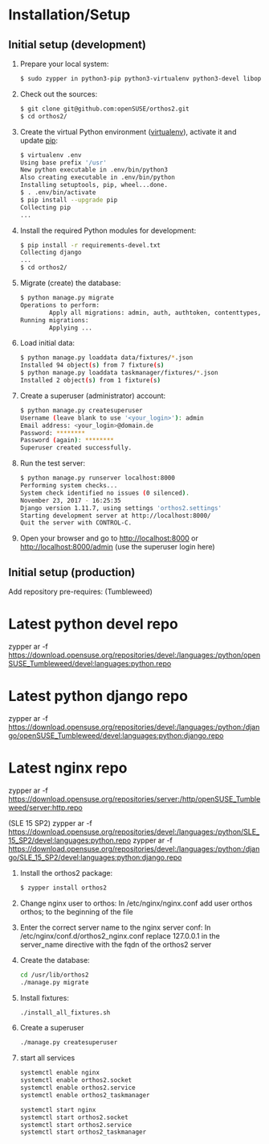 # Installation/Setup

## Initial setup (development)

1. Prepare your local system:
    ```sh
    $ sudo zypper in python3-pip python3-virtualenv python3-devel libopenssl-devel
    ```

2. Check out the sources:
    ```sh
    $ git clone git@github.com:openSUSE/orthos2.git
    $ cd orthos2/
    ```

3. Create the virtual Python environment ([virtualenv](https://virtualenv.pypa.io/en/stable/)), activate it and update [pip](https://en.wikipedia.org/wiki/Pip_(package_manager)):
    ```sh
    $ virtualenv .env
    Using base prefix '/usr'
    New python executable in .env/bin/python3
    Also creating executable in .env/bin/python
    Installing setuptools, pip, wheel...done.
    $ . .env/bin/activate
    $ pip install --upgrade pip
    Collecting pip
    ...
    ```

4. Install the required Python modules for development:
    ```sh
    $ pip install -r requirements-devel.txt
    Collecting django
    ...
    $ cd orthos2/
    ```

5. Migrate (create) the database:
    ```sh
    $ python manage.py migrate
    Operations to perform:
            Apply all migrations: admin, auth, authtoken, contenttypes, data, sessions, taskmanager
    Running migrations:
            Applying ...
    ```

6. Load initial data:
    ```sh
    $ python manage.py loaddata data/fixtures/*.json
    Installed 94 object(s) from 7 fixture(s)
    $ python manage.py loaddata taskmanager/fixtures/*.json
    Installed 2 object(s) from 1 fixture(s)
    ```

7. Create a superuser (administrator) account:
    ```sh
    $ python manage.py createsuperuser
    Username (leave blank to use '<your_login>'): admin
    Email address: <your_login>@domain.de
    Password: ********
    Password (again): ********
    Superuser created successfully.
    ```

8. Run the test server:
    ```sh
    $ python manage.py runserver localhost:8000
    Performing system checks...
    System check identified no issues (0 silenced).
    November 23, 2017 - 16:25:35
    Django version 1.11.7, using settings 'orthos2.settings'
    Starting development server at http://localhost:8000/
    Quit the server with CONTROL-C.
    ```

9. Open your browser and go to [http://localhost:8000](http://localhost:8000) or [http://localhost:8000/admin](http://localhost:8000/admin) (use the superuser login here)

## Initial setup (production)

Add repository pre-requires:
(Tumbleweed)
# Latest python devel repo
zypper ar -f https://download.opensuse.org/repositories/devel:/languages:/python/openSUSE_Tumbleweed/devel:languages:python.repo
# Latest python django repo
zypper ar -f https://download.opensuse.org/repositories/devel:/languages:/python:/django/openSUSE_Tumbleweed/devel:languages:python:django.repo
# Latest nginx repo
zypper ar -f https://download.opensuse.org/repositories/server:/http/openSUSE_Tumbleweed/server:http.repo

(SLE 15 SP2)
zypper ar -f https://download.opensuse.org/repositories/devel:/languages:/python/SLE_15_SP2/devel:languages:python.repo
zypper ar -f https://download.opensuse.org/repositories/devel:/languages:/python:/django/SLE_15_SP2/devel:languages:python:django.repo


1. Install the orthos2 package:
    ```sh
    $ zypper install orthos2
    ```

2. Change nginx user to orthos:
    In /etc/nginx/nginx.conf add
    user  orthos orthos;
    to the beginning of the file

3. Enter the correct server name to the nginx server conf:
    In /etc/nginx/conf.d/orthos2_nginx.conf replace 127.0.0.1 in the server_name directive
    with the fqdn of the orthos2 server

4. Create the database:
    ```sh
    cd /usr/lib/orthos2
    ./manage.py migrate
    ```
5. Install fixtures:
    ```sh
    ./install_all_fixtures.sh
    ```

6. Create a superuser
    ```sh
    ./manage.py createsuperuser
    ```

7. start all services
    ```sh
    systemctl enable nginx
    systemctl enable orthos2.socket
    systemctl enable orthos2.service
    systemctl enable orthos2_taskmanager

    systemctl start nginx
    systemctl start orthos2.socket
    systemctl start orthos2.service
    systemctl start orthos2_taskmanager
    ```




